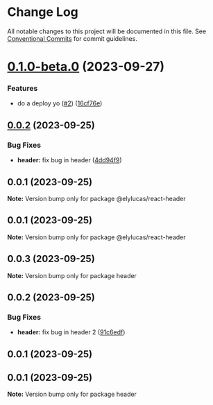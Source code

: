 # Change Log

All notable changes to this project will be documented in this file.
See [Conventional Commits](https://conventionalcommits.org) for commit guidelines.

# [0.1.0-beta.0](https://github.com/elylucas/lerna-getting-started/compare/@elylucas/react-header@0.0.2...@elylucas/react-header@0.1.0-beta.0) (2023-09-27)


### Features

* do a deploy yo ([#2](https://github.com/elylucas/lerna-getting-started/issues/2)) ([16cf76e](https://github.com/elylucas/lerna-getting-started/commit/16cf76ea1d3bd639e47bed4d94131b611115a31a))





## [0.0.2](https://github.com/elylucas/lerna-getting-started/compare/@elylucas/react-header@0.0.1...@elylucas/react-header@0.0.2) (2023-09-25)


### Bug Fixes

* **header:** fix bug in header ([4dd94f9](https://github.com/elylucas/lerna-getting-started/commit/4dd94f91aa6cd15d0f70f2322277e53e514adc46))





## 0.0.1 (2023-09-25)

**Note:** Version bump only for package @elylucas/react-header





## 0.0.1 (2023-09-25)

**Note:** Version bump only for package @elylucas/react-header





## 0.0.3 (2023-09-25)

**Note:** Version bump only for package header





## 0.0.2 (2023-09-25)


### Bug Fixes

* **header:** fix bug in header 2 ([91c6edf](https://github.com/elylucas/lerna-getting-started/commit/91c6edf7596cef5c41378d961db827eaee24a7c3))



## 0.0.1 (2023-09-25)





## 0.0.1 (2023-09-25)

**Note:** Version bump only for package header
